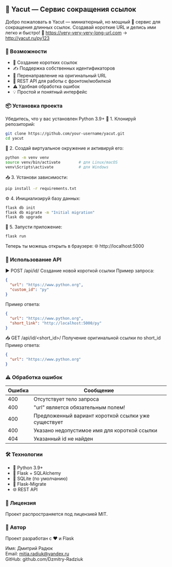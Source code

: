 ## 🚀 Yacut — Сервис сокращения ссылок
Добро пожаловать в Yacut — миниатюрный, но мощный 🌟 сервис для сокращения длинных ссылок. Создавай короткие URL и делись ими легко и быстро!
🔗 https://very-very-very-long-url.com → http://yacut.ru/py123

### 🧩 Возможности

- 🔧 Создание коротких ссылок
- ✍ Поддержка собственных идентификаторов
- 🔁 Перенаправление на оригинальный URL
- 🧪 REST API для работы с фронтом/мобилкой
- ⚠️ Удобная обработка ошибок
- 💡 Простой и понятный интерфейс

### 📦 Установка проекта

Убедитесь, что у вас установлен Python 3.9+
🔽 1. Клонируй репозиторий:
```bash
git clone https://github.com/your-username/yacut.git
cd yacut
```
🐍 2. Создай виртуальное окружение и активируй его:
```bash
python -m venv venv
source venv/bin/activate        # для Linux/macOS
venv\Scripts\activate           # для Windows
```
📥 3. Установи зависимости:
```bash
pip install -r requirements.txt
```
⚙️ 4. Инициализируй базу данных:
```bash
flask db init
flask db migrate -m "Initial migration"
flask db upgrade
```
🚦 5. Запусти приложение:
```bash
flask run
```
Теперь ты можешь открыть в браузере:
🌐 http://localhost:5000

### 📡 Использование API

▶️ POST /api/id/
Создание новой короткой ссылки
Пример запроса:
```json
{
  "url": "https://www.python.org",
  "custom_id": "py"
}
```
Пример ответа:
```json
{
  "url": "https://www.python.org",
  "short_link": "http://localhost:5000/py"
}
```

📥 GET /api/id/<short_id>/
Получение оригинальной ссылки по short_id
Пример ответа:
```json
{
  "url": "https://www.python.org"
}
```

### ⚠️ Обработка ошибок

| Ошибка | Сообщение                                           |
| ------ | --------------------------------------------------- |
| 400    | Отсутствует тело запроса                            |
| 400    | "url" является обязательным полем!                  |
| 400    | Предложенный вариант короткой ссылки уже существует |
| 400    | Указано недопустимое имя для короткой ссылки        |
| 404    | Указанный id не найден                              |

### 🛠 Технологии

- 🐍 Python 3.9+
- 🧪 Flask + SQLAlchemy
- 💾 SQLite (по умолчанию)
- 💼 Flask-Migrate
- 🌐 REST API

### 📝 Лицензия

Проект распространяется под лицензией MIT.

### 👤 Автор
Проект разработан с ❤️ и Flask

Имя: Дмитрий Радюк<br>
Email: mitia.radiuk@yandex.ru<br>
GitHub: github.com/Dzmitry-Radziuk






